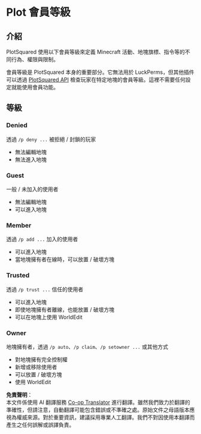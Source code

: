 <!--
CO_OP_TRANSLATOR_METADATA:
{
  "original_hash": "b199dade573d0994fea234a31ddddc56",
  "translation_date": "2025-05-13T03:46:26+00:00",
  "source_file": "plotsquared/plot-membership-tiers.md",
  "language_code": "tw"
}
-->
# Plot 會員等級

## 介紹

PlotSquared 使用以下會員等級來定義 Minecraft 活動、地塊旗標、指令等的不同行為、權限與限制。

會員等級是 PlotSquared 本身的重要部分。它無法用於 LuckPerms，但其他插件可以透過 [PlotSquared API](api/api-documentation.md) 檢查玩家在特定地塊的會員等級。這裡不需要任何設定就能使用會員功能。

## 等級

### Denied

透過 `/p deny ...` 被拒絕 / 封鎖的玩家

* 無法編輯地塊
* 無法進入地塊

### Guest

一般 / 未加入的使用者

* 無法編輯地塊
* 可以進入地塊

### Member

透過 `/p add ...` 加入的使用者

* 可以進入地塊
* 當地塊擁有者在線時，可以放置 / 破壞方塊

### Trusted

透過 `/p trust ...` 信任的使用者

* 可以進入地塊
* 即使地塊擁有者離線，也能放置 / 破壞方塊
* 可以在地塊上使用 WorldEdit

### Owner

地塊擁有者，透過 `/p auto`、`/p claim`、`/p setowner ...` 或其他方式

* 對地塊擁有完全控制權
* 新增或移除使用者
* 可以放置 / 破壞方塊
* 使用 WorldEdit

**免責聲明**：  
本文件係使用 AI 翻譯服務 [Co-op Translator](https://github.com/Azure/co-op-translator) 進行翻譯。雖然我們致力於翻譯的準確性，但請注意，自動翻譯可能包含錯誤或不準確之處。原始文件之母語版本應視為權威來源。對於重要資訊，建議採用專業人工翻譯。我們不對因使用本翻譯而產生之任何誤解或誤譯負責。